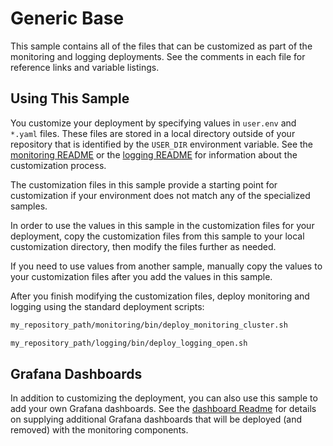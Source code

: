 # Generic Base

This sample contains all of the files that can be customized as part of the
monitoring and logging deployments. See the comments in each file for
reference links and variable listings.

## Using This Sample

You customize your deployment by specifying values in `user.env` and `*.yaml`
files. These files are stored in a local directory outside of your
repository that is identified by the `USER_DIR` environment variable. See the
[monitoring README](../../monitoring/README.md#mon_custom) or the [logging README](../../logging/README.md#log_custom) for information about the
customization process.

The customization files in this sample provide a starting point for
customization if your environment does not match any of the specialized
samples.

In order to use the values in this sample in the customization files for your
deployment, copy the customization files from this sample to your local
customization directory, then modify the files further as needed.

If you need to use values from another sample, manually copy the values to
your customization files after you add the values in this sample.

After you finish modifying the customization files, deploy monitoring and
logging using the standard deployment scripts:

```bash
my_repository_path/monitoring/bin/deploy_monitoring_cluster.sh
```

```bash
my_repository_path/logging/bin/deploy_logging_open.sh
```

## Grafana Dashboards

In addition to customizing the deployment, you can also use this sample to add your own Grafana dashboards. See the [dashboard Readme](monitoring/dashboards/README.md) for details
on supplying additional Grafana dashboards that will be deployed (and removed)
with the monitoring components.
